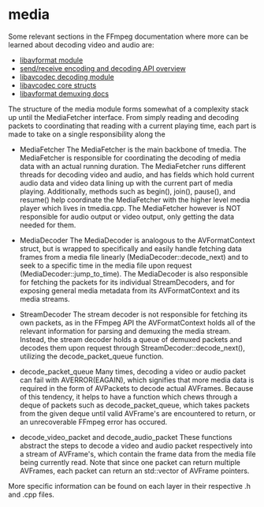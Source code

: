 # media

Some relevant sections in the FFmpeg documentation where more can be learned
about decoding video and audio are:

- [libavformat module](https://ffmpeg.org/doxygen/trunk/group__libavf.html)
- [send/receive encoding and decoding API overview](https://ffmpeg.org/doxygen/trunk/group__lavc__encdec.html)
- [libavcodec decoding module](https://ffmpeg.org/doxygen/trunk/group__lavc__decoding.html)
- [libavcodec core structs](https://ffmpeg.org/doxygen/trunk/group__lavc__core.html)
- [libavformat demuxing docs](https://ffmpeg.org/doxygen/trunk/group__lavf__decoding.html)

The structure of the media module forms somewhat of a complexity stack up
until the MediaFetcher interface. From simply reading and decoding packets
to coordinating that reading with a current playing time, each part is made
to take on a single responsibility along the 

- MediaFetcher
  The MediaFetcher is the main backbone of tmedia. The MediaFetcher is
  responsible for coordinating the decoding of media data
  with an actual running duration. The MediaFetcher runs different threads for
  decoding video and audio, and has fields which hold current audio data and
  video data lining up with the current part of media playing. Additionally,
  methods such as begin(), join(), pause(), and resume() help coordinate the
  MediaFetcher with the higher level media player which lives in tmedia.cpp.
  The MediaFetcher however is NOT responsible for audio output or video output,
  only getting the data needed for them.

- MediaDecoder
  The MediaDecoder is analogous to the AVFormatContext struct, but is wrapped
  to specifically and easily handle fetching data frames from a media file
  linearly (MediaDecoder::decode_next) and to seek to a specific time in the
  media file upon request (MediaDecoder::jump_to_time). The MediaDecoder is also
  responsible for fetching the packets for its individual StreamDecoders, and
  for exposing general media metadata from its AVFormatContext and its media
  streams. 

- StreamDecoder
  The stream decoder is not responsible for fetching its own packets, as in the
  FFmpeg API the AVFormatContext holds all of the relevant information for parsing
  and demuxing the media stream. Instead, the stream decoder holds a queue of
  demuxed packets and decodes them upon request through
  StreamDecoder::decode_next(), utilizing the decode_packet_queue function.

- decode_packet_queue
  Many times, decoding a video or audio packet can fail with AVERROR(EAGAIN),
  which signifies that more media data is required in the form of AVPackets to
  decode actual AVFrames. Because of this tendency, it helps to have a 
  function which chews through a deque of packets such as decode_packet_queue,
  which takes packets from the given deque until valid AVFrame's are encountered
  to return, or an unrecoverable FFmpeg error has occured.

- decode_video_packet and decode_audio_packet
  These functions abstract the steps to decode a video and audio packet
  respectively into a stream of AVFrame's, which contain the frame data from
  the media file being currently read. Note that since one packet can return
  multiple AVFrames, each packet can return an std::vector of AVFrame pointers. 

More specific information can be found on each layer in their respective
.h and .cpp files.